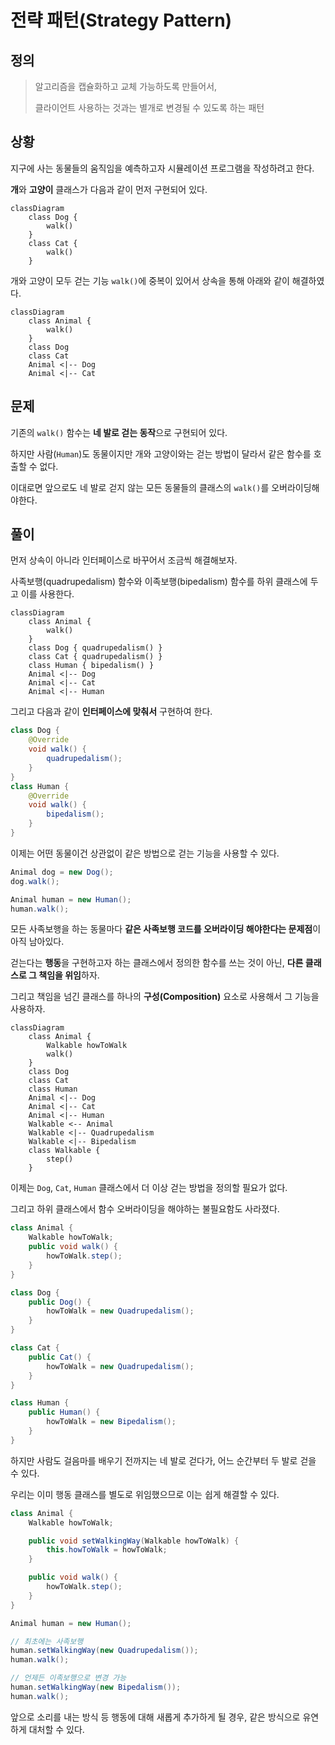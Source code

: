 # 전략 패턴(Strategy Pattern)

## 정의

> 알고리즘을 캡슐화하고 교체 가능하도록 만들어서,
>
> 클라이언트 사용하는 것과는 별개로 변경될 수 있도록 하는 패턴

## 상황

지구에 사는 동물들의 움직임을 예측하고자 시뮬레이션 프로그램을 작성하려고 한다.

**개**와 **고양이** 클래스가 다음과 같이 먼저 구현되어 있다.

```mermaid
classDiagram
    class Dog {
        walk()
    }
    class Cat {
        walk()
    }
```

개와 고양이 모두 걷는 기능 `walk()`에 중복이 있어서 상속을 통해 아래와 같이 해결하였다.

```mermaid
classDiagram
    class Animal {
        walk()
    }
    class Dog
    class Cat
    Animal <|-- Dog
    Animal <|-- Cat
```

## 문제

기존의 `walk()` 함수는 **네 발로 걷는 동작**으로 구현되어 있다.

하지만 사람(`Human`)도 동물이지만 개와 고양이와는 걷는 방법이 달라서 같은 함수를 호출할 수 없다.

이대로면 앞으로도 네 발로 걷지 않는 모든 동물들의 클래스의 `walk()`를 오버라이딩해야한다.

## 풀이

먼저 상속이 아니라 인터페이스로 바꾸어서 조금씩 해결해보자.

사족보행(quadrupedalism) 함수와 이족보행(bipedalism) 함수를 하위 클래스에 두고 이를 사용한다.

```mermaid
classDiagram
    class Animal {
        walk()
    }
    class Dog { quadrupedalism() }
    class Cat { quadrupedalism() }
    class Human { bipedalism() }
    Animal <|-- Dog
    Animal <|-- Cat
    Animal <|-- Human
```

그리고 다음과 같이 **인터페이스에 맞춰서** 구현하여 한다.

```java
class Dog {
    @Override
    void walk() {
        quadrupedalism();
    }
}
class Human {
    @Override
    void walk() {
        bipedalism();
    }
}
```

이제는 어떤 동물이건 상관없이 같은 방법으로 걷는 기능을 사용할 수 있다.

```java
Animal dog = new Dog();
dog.walk();

Animal human = new Human();
human.walk();
```

모든 사족보행을 하는 동물마다 **같은 사족보행 코드를 오버라이딩 해야한다는 문제점**이 아직 남아있다.

걷는다는 **행동**을 구현하고자 하는 클래스에서 정의한 함수를 쓰는 것이 아닌, **다른 클래스로 그 책임을 위임**하자.

그리고 책임을 넘긴 클래스를 하나의 **구성(Composition)** 요소로 사용해서 그 기능을 사용하자.

```mermaid
classDiagram
    class Animal {
        Walkable howToWalk
        walk()
    }
    class Dog
    class Cat
    class Human
    Animal <|-- Dog
    Animal <|-- Cat
    Animal <|-- Human
    Walkable <-- Animal
    Walkable <|-- Quadrupedalism
    Walkable <|-- Bipedalism
    class Walkable {
        step()
    }
```

이제는 `Dog`, `Cat`, `Human` 클래스에서 더 이상 걷는 방법을 정의할 필요가 없다.

그리고 하위 클래스에서 함수 오버라이딩을 해야하는 불필요함도 사라졌다.

```java
class Animal {
    Walkable howToWalk;
    public void walk() {
        howToWalk.step();
    }
}

class Dog {
    public Dog() {
        howToWalk = new Quadrupedalism();
    }
}

class Cat {
    public Cat() {
        howToWalk = new Quadrupedalism();
    }
}

class Human {
    public Human() {
        howToWalk = new Bipedalism();
    }
}
```

하지만 사람도 걸음마를 배우기 전까지는 네 발로 걷다가, 어느 순간부터 두 발로 걷을 수 있다.

우리는 이미 행동 클래스를 별도로 위임했으므로 이는 쉽게 해결할 수 있다.

```java
class Animal {
    Walkable howToWalk;

    public void setWalkingWay(Walkable howToWalk) {
        this.howToWalk = howToWalk;
    }

    public void walk() {
        howToWalk.step();
    }
}

Animal human = new Human();

// 최초에는 사족보행
human.setWalkingWay(new Quadrupedalism());
human.walk();

// 언제든 이족보행으로 변경 가능
human.setWalkingWay(new Bipedalism());
human.walk();
```

앞으로 소리를 내는 방식 등 행동에 대해 새롭게 추가하게 될 경우, 같은 방식으로 유연하게 대처할 수 있다.
